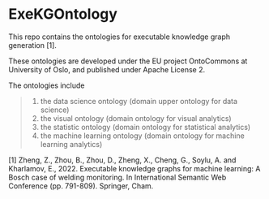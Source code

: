 # ExeKGOntology

This repo contains the ontologies for executable knowledge graph generation [1].

These ontologies are developed under the EU project OntoCommons at University of Oslo, and published under Apache License 2.

The ontologies include 
> 1. the data science ontology (domain upper ontology for data science)
> 2. the visual ontology (domain ontology for visual analytics)
> 3. the statistic ontology (domain ontology for statistical analytics)
> 4. the machine learning ontology (domain ontology for machine learning analytics)



[1] Zheng, Z., Zhou, B., Zhou, D., Zheng, X., Cheng, G., Soylu, A. and Kharlamov, E., 2022. Executable knowledge graphs for machine learning: A Bosch case of welding monitoring. In International Semantic Web Conference (pp. 791-809). Springer, Cham.
